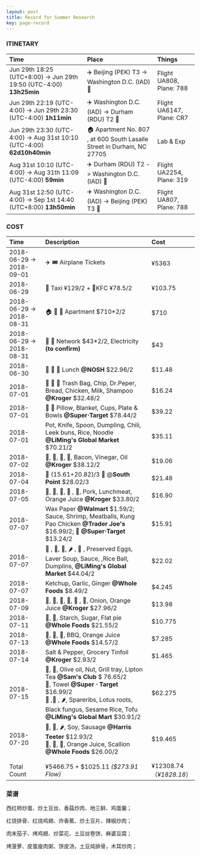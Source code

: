 ```yaml
---
layout: post
title: Record for Summer Research
key: page-record
---
```



### ITINETARY

| Time                                                         | Place                                                        | Things                    |
| :----------------------------------------------------------- | :----------------------------------------------------------- | :------------------------ |
| Jun 29th 18:25 (UTC+8:00) -> Jun 29th 19:50 (UTC-4:00) **13h25min** | :airplane: Beijing (PEK) T3 ->  Washington D.C. (IAD) :flight_arrival: | Flight UA808, Plane: 788  |
| Jun 29th 22:19 (UTC-4:00) -> Jun 29th 23:30 (UTC-4:00) **1h11min** | :airplane: Washington D.C. (IAD) ->  Durham (RDU) T2 :flight_arrival: | Flight UA6147, Plane: CR7 |
| Jun 29th 23:30 (UTC-4:00) -> Aug 31st 10:10 (UTC-4:00) **62d10h40min** | :house: Apartment No. 807 , at 600 South Lasalle Street in Durham, NC 27705 | Lab & Exp                 |
| Aug 31st 10:10 (UTC-4:00) -> Aug 31th 11:09 (UTC-4:00) **59min** | ✈️  Durham (RDU) T2 -> Washington D.C. (IAD) :flight_departure: | Flight UA2254, Plane: 319 |
| Aug 31st 12:50 (UTC-4:00) -> Sep 1st 14:40 (UTC+8:00) **13h50min** | ✈️ Washington D.C. (IAD) -> Beijing (PEK) T3 :flight_departure: | Flight UA807, Plane: 788  |

### COST

| Time                     | Description                                                  | Cost    |
| :----------------------- | :----------------------------------------------------------- | :------ |
| 2018-06-29 -> 2018-09-01 | :airplane: :tickets: Airplane Tickets                        | ¥5363   |
| 2018-06-29               | 🚕 Taxi ¥129/2 + 🍿KFC ¥78.5/2                                 | ¥103.75 |
| 2018-06-29 -> 2018-08-31 | :house: :potable_water: :sleeping_bed: Apartment $710*2/2    | $710    |
| 2018-06-29 -> 2018-08-31 | :signal_strength: :electric_plug: Network $43*2/2, Electricity __(to confirm)__ | $43     |
| 2018-06-30               | :pizza: :green_salad: :tropical_drink:  Lunch __@NOSH__ $22.96/2 | $11.48  |
| 2018-07-01               | :milk_glass: :bread: :baguette_bread: Trash Bag, Chip, Dr.Peper, Bread, Chicken, Milk, Shampoo __@Kroger__ $32.48/2 | $16.24  |
| 2018-07-01               | 🍉  🍞 Pillow, Blanket, Cups, Plate & Bowls __@Super$\cdot$Target__ $78.44/2 | $39.22  |
| 2018-07-01               | Pot, Knife, Spoon, Dumpling, Chili, Leek buns, Rice, Noodle __@LiMing's Global Market__ $70.21/2 | $35.11  |
| 2018-07-02               | :tomato:, :potato:, :carrot:, :chicken:, Bacon, Vinegar, Oil __@Kroger__ $38.12/2 | $19.06  |
| 2018-07-04               | 🚕 (15.61+20.82)/3 :cinema: @**South Point** $28.02/3         | $21.48  |
| 2018-07-05               | :milk_glass:, :egg:, :mushroom:, :banana: , 🍊, Pork, Lunchmeat, Orange Juice __@Kroger__ $33.80/2 | $16.90  |
| 2018-07-07              | Wax Paper __@Walmart__ \$1.59/2; Sauce, Shrimp, Meatballs, Kung Pao Chicken __@Trader Joe's__ \$16.99/2; :bread: __@Super$\cdot$Target__ \$13.24/2 | $15.91 |
| 2018-07-07              | :eggplant: , :tomato:, 🍄, :hot_pepper: , :meat_on_bone: , Preserved Eggs, Laver Soup, Sauce, ,Rice Ball, Dumplins, __@LiMing's Global Market__ $44.04/2 | $22.02 |
| 2018-07-07              | Ketchup, Garlic, Ginger __@Whole Foods__ $8.49/2 | $4.245 |
| 2018-07-09 | :eggplant:, :potato:, :peach:, :egg:, :bacon: , :milk_glass:, Onion, Orange Juice __@Kroger__ $27.96/2 | $13.98 |
| 2018-07-11 | :rice:, :bread:, Starch, Sugar, Flat pie __@Whole Foods__ $21.55/2 | $10.775 |
| 2018-07-13 | :chicken:, :ice_cream:, :milk_glass:, BBQ, Orange Juice __@Whole Foods__ $14.57/2 | $7.285 |
| 2018-07-14 | Salt & Pepper, Grocery Tinfoil __@Kroger__ $2.93/2 | $1.465 |
| 2018-07-15 | :pineapple:, :kiwi_fruit:, Olive oil, Nut, Grill tray, Lipton Tea __@Sam's Club__ \$ 76.65/2<br />:bread:, Towel __@Super $\cdot$ Target__ \$16.99/2<br />:mushroom: ,:potato: , :hot_pepper:, Spareribs, Lotus roots, Black fungus, Sesame Rice, Tofu __@LiMing's Global Mart__ \$30.91/2 | $62.275 |
| 2018-07-20 | :eggplant:, :tomato:, :hot_pepper:, Soy, Sausage __@Harris Teeter__ \$12.93/2<br />:potato:, :rice:, :shrimp:, Orange Juice, Scallion __@Whole Foods__ \$26.00/2 | $19.465 |
|  |  |  |
|               |  |  |
| Total Count              | ¥5466.75 + \$1025.11 _($273.91 Flow)_ | ¥12308.74<br>（_¥1828.18_） |

### 菜谱

西红柿炒蛋、炒土豆丝、香菇炒肉、地三鲜、鸡蛋羹；

红烧排骨、红烧鸡翅、炸香蕉、炒土豆片、辣椒炒肉；

肉末茄子、烤鸡翅、炒菜花、土豆丝卷饼、麻婆豆腐；

烤菠萝、皮蛋廋肉粥、饼皮汤，土豆炖排骨，木耳炒肉；





